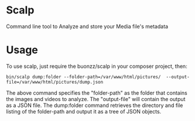 Scalp
=====

Command line tool to Analyze and store your Media file's metadata 


Usage
=====

To use scalp, just require the buonzz/scalp in your composer project, then:


    bin/scalp dump:folder --folder-path=/var/www/html/pictures/  --output-file=/var/www/html/pictures/dump.json

The above command specifies the "folder-path" as the folder that contains the images and videos to analyze. The "output-file" will contain the output as a JSON file.  The dump:folder command retrieves the directory and file listing of the folder-path and output it as a tree of JSON objects.

